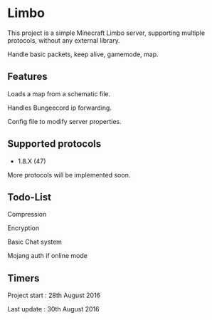 # Limbo

This project is a simple Minecraft Limbo server, supporting multiple protocols, without any external library.

Handle basic packets, keep alive, gamemode, map.

## Features

Loads a map from a schematic file.

Handles Bungeecord ip forwarding.

Config file to modify server properties.

## Supported protocols

- 1.8.X (47)

More protocols will be implemented soon.

## Todo-List

Compression

Encryption

Basic Chat system

Mojang auth if online mode

## Timers

Project start : 28th August 2016

Last update : 30th August 2016